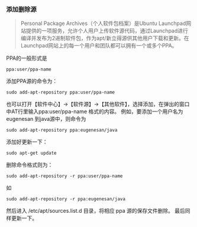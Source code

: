 ### 添加删除源
>Personal Package Archives（个人软件包档案）是Ubuntu Launchpad网站提供的一项服务，允许个人用户上传软件源代码，通过Launchpad进行编译并发布为2进制软件包，作为apt/新立得源供其他用户下载和更新。在Launchpad网站上的每一个用户和团队都可以拥有一个或多个PPA。

PPA的一般形式是
```
ppa:user/ppa-name
```
添加PPA源的命令为：
```
sudo add-apt-repository ppa:user/ppa-name
```
也可以打开【软件中心】->【软件源】->【其他软件】，选择添加，在弹出的窗口中AT行里输入ppa:user/ppa-name 格式的内容。
例如，要添加一个用户名为 eugenesan 到java源中，则命令为
```
sudo add-apt-repository ppa:eugenesan/java
```
添加好更新一下： 
```
sudo apt-get update
```
删除命令格式则为：
```
sudo add-apt-repository -r ppa:user/ppa-name
```
如
```
sudo add-apt-repository -r ppa:eugenesan/java
```
然后进入 /etc/apt/sources.list.d 目录，将相应 ppa 源的保存文件删除。
最后同样更新一下。